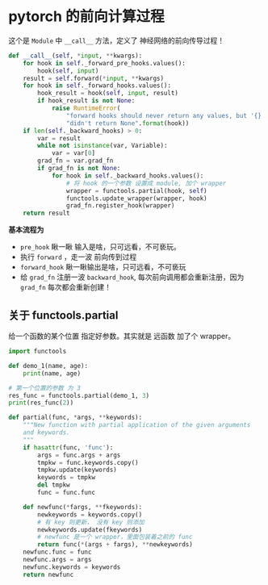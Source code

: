 # pytorch 的前向计算过程



这个是 `Module` 中 `__call__` 方法，定义了 神经网络的前向传导过程！

```python
def __call__(self, *input, **kwargs):
    for hook in self._forward_pre_hooks.values():
        hook(self, input)
    result = self.forward(*input, **kwargs)
    for hook in self._forward_hooks.values():
        hook_result = hook(self, input, result)
        if hook_result is not None:
            raise RuntimeError(
                "forward hooks should never return any values, but '{}'"
                "didn't return None".format(hook))
    if len(self._backward_hooks) > 0:
        var = result
        while not isinstance(var, Variable):
            var = var[0]
        grad_fn = var.grad_fn
        if grad_fn is not None:
            for hook in self._backward_hooks.values():
                # 将 hook 的一个参数 设置成 module, 加个 wrapper
                wrapper = functools.partial(hook, self)
                functools.update_wrapper(wrapper, hook)
                grad_fn.register_hook(wrapper)
    return result
```



**基本流程为**

* `pre_hook` 瞅一瞅 输入是啥，只可远看，不可亵玩。
* 执行 `forward` ，走一波 前向传到过程
* `forward_hook` 瞅一瞅输出是啥，只可远看，不可亵玩
* 给 `grad_fn` 注册一波 `backward_hook`, 每次前向调用都会重新注册，因为 `grad_fn` 每次都会重新创建！





## 关于 functools.partial

给一个函数的某个位置 指定好参数。其实就是 远函数 加了个 wrapper。

```python
import functools

def demo_1(name, age):
    print(name, age)

# 第一个位置的参数 为 3
res_func = functools.partial(demo_1, 3)
print(res_func(2))
```



```python
def partial(func, *args, **keywords):
    """New function with partial application of the given arguments
    and keywords.
    """
    if hasattr(func, 'func'):
        args = func.args + args
        tmpkw = func.keywords.copy()
        tmpkw.update(keywords)
        keywords = tmpkw
        del tmpkw
        func = func.func

    def newfunc(*fargs, **fkeywords):
        newkeywords = keywords.copy()
        # 有 key 则更新， 没有 key 则添加
        newkeywords.update(fkeywords)
        # newfunc 是一个 wrapper，里面包装着之前的 func
        return func(*(args + fargs), **newkeywords)
    newfunc.func = func
    newfunc.args = args
    newfunc.keywords = keywords
    return newfunc
```





